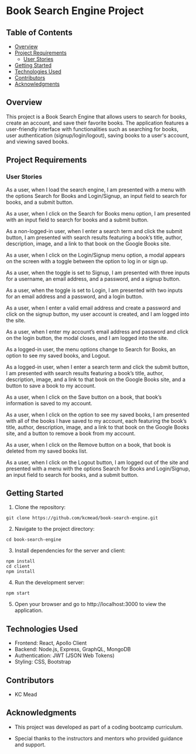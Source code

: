 
# Book Search Engine Project

## Table of Contents
- [Overview](#overview)
- [Project Requirements](#project-requirements)
  - [User Stories](#user-stories)
- [Getting Started](#getting-started)
- [Technologies Used](#technologies-used)
- [Contributors](#contributors)
- [Acknowledgments](#acknowledgments)

## Overview
This project is a Book Search Engine that allows users to search for books, create an account, and save their favorite books. The application features a user-friendly interface with functionalities such as searching for books, user authentication (signup/login/logout), saving books to a user's account, and viewing saved books.

## Project Requirements

### User Stories
As a user, when I load the search engine, I am presented with a menu with the options Search for Books and Login/Signup, an input field to search for books, and a submit button.

As a user, when I click on the Search for Books menu option, I am presented with an input field to search for books and a submit button.

As a non-logged-in user, when I enter a search term and click the submit button, I am presented with search results featuring a book’s title, author, description, image, and a link to that book on the Google Books site.

As a user, when I click on the Login/Signup menu option, a modal appears on the screen with a toggle between the option to log in or sign up.

As a user, when the toggle is set to Signup, I am presented with three inputs for a username, an email address, and a password, and a signup button.

As a user, when the toggle is set to Login, I am presented with two inputs for an email address and a password, and a login button.

As a user, when I enter a valid email address and create a password and click on the signup button, my user account is created, and I am logged into the site.

As a user, when I enter my account’s email address and password and click on the login button, the modal closes, and I am logged into the site.

As a logged-in user, the menu options change to Search for Books, an option to see my saved books, and Logout.

As a logged-in user, when I enter a search term and click the submit button, I am presented with search results featuring a book’s title, author, description, image, and a link to that book on the Google Books site, and a button to save a book to my account.

As a user, when I click on the Save button on a book, that book’s information is saved to my account.

As a user, when I click on the option to see my saved books, I am presented with all of the books I have saved to my account, each featuring the book’s title, author, description, image, and a link to that book on the Google Books site, and a button to remove a book from my account.

As a user, when I click on the Remove button on a book, that book is deleted from my saved books list.

As a user, when I click on the Logout button, I am logged out of the site and presented with a menu with the options Search for Books and Login/Signup, an input field to search for books, and a submit button.

## Getting Started

  1. Clone the repository:

    git clone https://github.com/kcmead/book-search-engine.git

  2. Navigate to the project directory:

    cd book-search-engine

  3. Install dependencies for the server and client:
    
    npm install
    cd client
    npm install

  4. Run the development server:

    npm start

  5. Open your browser and go to http://localhost:3000 to view the application.

## Technologies Used
  - Frontend: React, Apollo Client
  - Backend: Node.js, Express, GraphQL, MongoDB
  - Authentication: JWT (JSON Web Tokens)
  - Styling: CSS, Bootstrap 

## Contributors
  - KC Mead

## Acknowledgments
  - This project was developed as part of a coding bootcamp curriculum.

  - Special thanks to the instructors and mentors who provided guidance and support.